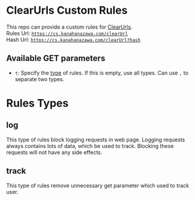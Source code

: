 # ClearUrls Custom Rules
This repo can provide a custom rules for [ClearUrls](https://gitlab.com/KevinRoebert/ClearUrls).  
Rules Url: [`https://cs.kanahanazawa.com/clearUrl`](https://cs.kanahanazawa.com/clearUrl)  
Hash Url: [`https://cs.kanahanazawa.com/clearUrl?hash`](https://cs.kanahanazawa.com/clearUrl?hash)

## Available GET parameters
- `t`: Specify the [type](#rules-types) of rules. If this is empty, use all types. Can use `,` to separate two types.

# Rules Types
## log
This type of rules block logging requests in web page. Logging requests always contains lots of data, which be used to track. Blocking these requests will not have any side effects.
## track
This type of rules remove unnecessary get parameter which used to track user.
